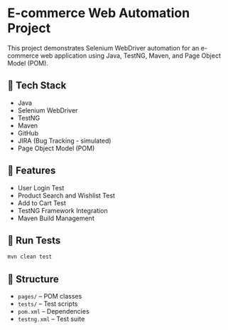 # E-commerce Web Automation Project

This project demonstrates Selenium WebDriver automation for an e-commerce web application using Java, TestNG, Maven, and Page Object Model (POM).

## 🔧 Tech Stack
- Java
- Selenium WebDriver
- TestNG
- Maven
- GitHub
- JIRA (Bug Tracking - simulated)
- Page Object Model (POM)

## 📂 Features
- User Login Test
- Product Search and Wishlist Test
- Add to Cart Test
- TestNG Framework Integration
- Maven Build Management

## 🧪 Run Tests
```bash
mvn clean test
```

## 📁 Structure
- `pages/` – POM classes
- `tests/` – Test scripts
- `pom.xml` – Dependencies
- `testng.xml` – Test suite
